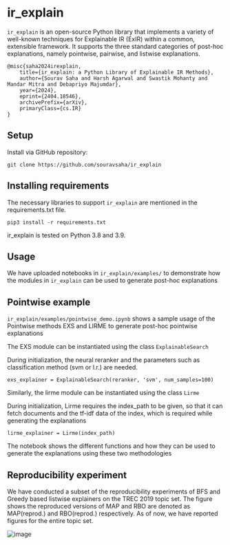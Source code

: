 # ir_explain

`ir_explain` is an open-source Python library that implements a variety
of well-known techniques for Explainable IR (ExIR) within
a common, extensible framework. It supports the three standard
categories of post-hoc explanations, namely pointwise, pairwise,
and listwise explanations.

<!-- `ir_explain` is a post-hoc explainability library of IR. It consists of three componets, i) pointwise, ii) pairwise, iii) listwise.
-->
  ```
@misc{saha2024irexplain,
      title={ir_explain: a Python Library of Explainable IR Methods}, 
      author={Sourav Saha and Harsh Agarwal and Swastik Mohanty and Mandar Mitra and Debapriyo Majumdar},
      year={2024},
      eprint={2404.18546},
      archivePrefix={arXiv},
      primaryClass={cs.IR}
}
 ```
## Setup

Install via GitHub repository:
```
git clone https://github.com/souravsaha/ir_explain
```

## Installing requirements

The necessary libraries to support `ir_explain` are mentioned in the requirements.txt file.

```
pip3 install -r requirements.txt
```
ir_explain is tested on Python 3.8 and 3.9.

## Usage

We have uploaded notebooks in `ir_explain/examples/` to demonstrate how the modules in `ir_explain` can be used to generate post-hoc explanations

## Pointwise example
`ir_explain/examples/pointwise_demo.ipynb` shows a sample usage of the Pointwise methods EXS and LIRME to generate post-hoc pointwise explanations
 
 The EXS module can be instantiated using the class `ExplainableSearch`
 
 During initialization, the neural reranker and the parameters such as classification method (svm or l.r.) are needed. 

```
exs_explainer = ExplainableSearch(reranker, 'svm', num_samples=100)
```

Similarly, the lirme module can be instantiated using the class `Lirme`

During initialization, Lirme requires the index_path to be given, so that it can fetch documents and the tf-idf data of the index, which is required while generating the explanations

```
lirme_explainer = Lirme(index_path)
```

The notebook shows the different functions and how they can be used to generate the explanations using these two methodologies

## Reproducibility experiment

We have conducted a subset of the reproducibility experiments of BFS and Greedy based listwise explainers on the TREC 2019 topic set. The figure shows the reproduced versions of MAP and RBO are denoted as MAP(reprod.) and RBO(reprod.) respectively. As of now, we have reported figures for the entire topic set. 

![image](https://github.com/souravsaha/ir_explain/blob/main/examples/reproducibility-table.png)


